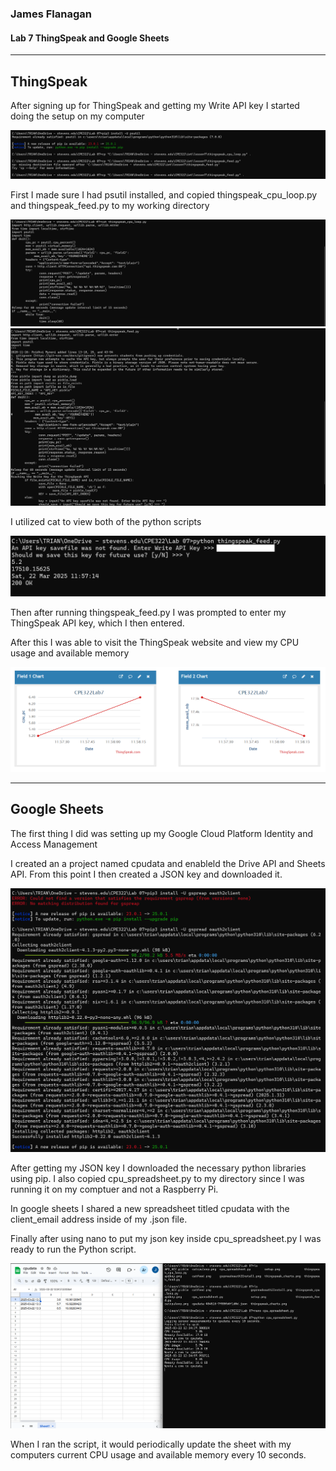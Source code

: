 ### James Flanagan
#### Lab 7 ThingSpeak and Google Sheets
---
ThingSpeak
---

After signing up for ThingSpeak and getting my Write API key I started doing the setup on my computer

![](setup.png)

First I made sure I had psutil installed, and copied thingspeak_cpu_loop.py and thingspeak_feed.py to my working directory

![](catcpuloop.png)
![](catfeed.png)

I utilized cat to view both of the python scripts 

![](apikey.png)

Then after running thingspeak_feed.py I was prompted to enter my ThingSpeak API key, which I then entered.

After this I was able to visit the ThingSpeak website and view my CPU usage and available memory

![](thingspeak_charts.png)

---
Google Sheets
---

The first thing I did was setting up my Google Cloud Platform Identity and Access Management

I created an a project named cpudata and enableld the Drive API and Sheets API. From this point I then created a JSON key and downloaded it.

![](gspreadoauth2Install.png)

After getting my JSON key I downloaded the necessary python libraries using pip.
I also copied cpu_spreadsheet.py to my directory since I was running it on my comptuer and not a Raspberry Pi.

In google sheets I shared a new spreadsheet titled cpudata with the client_email address inside of my .json file.

Finally after using nano to put my json key inside cpu_spreadsheet.py I was ready to run the Python script.

![](googlesheet.png)

When I ran the script, it would periodically update the sheet with my computers current CPU usage and available memory every 10 seconds.


